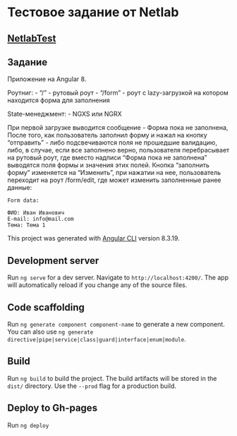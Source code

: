 # Тестовое задание от Netlab

## [NetlabTest](https://jorianp.github.io/NewsAnalyzer)

## Задание

Приложение на Angular 8. 

Роутниг: - “/” - рутовый роут - “/form” - роут c lazy-загрузкой на котором находится форма для заполнения 

State-менеджмент: - NGXS или NGRX 

При первой загрузке выводится сообщение - Форма пока не заполнена, После того, как пользователь заполнил форму и нажал на кнопку “отправить” - либо подсвечиваются поля не прошедшие валидацию, либо, в случае, если все заполнено верно, пользователя перебрасывает на рутовый роут, где вместо надписи “Форма пока не заполнена” выводятся поля формы и значения этих полей. Кнопка “заполнить форму” изменяется на “Изменить”, при нажатии на нее, пользователь переходит на роут /form/edit, где может изменить заполненные ранее данные:
```
Form data: 

ФИО: Иван Иванович
E-mail: info@mail.com
Тема: Тема 1

```

This project was generated with [Angular CLI](https://github.com/angular/angular-cli) version 8.3.19.

## Development server

Run `ng serve` for a dev server. Navigate to `http://localhost:4200/`. The app will automatically reload if you change any of the source files.

## Code scaffolding

Run `ng generate component component-name` to generate a new component. You can also use `ng generate directive|pipe|service|class|guard|interface|enum|module`.

## Build

Run `ng build` to build the project. The build artifacts will be stored in the `dist/` directory. Use the `--prod` flag for a production build.

## Deploy to Gh-pages
Run `ng deploy`
